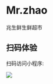 # Mr.zhao

兆生鲜生鲜超市

## 扫码体验

扫码访问小程序:

![](http://ww1.sinaimg.cn/large/df551ea5ly1g2u06nw56ej20760760tn.jpg)

